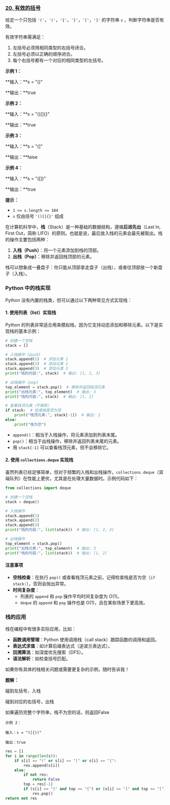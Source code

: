 ### [20. 有效的括号](https://leetcode.cn/problems/valid-parentheses/)

给定一个只包括 `'('`，`')'`，`'{'`，`'}'`，`'['`，`']'` 的字符串 `s` ，判断字符串是否有效。

有效字符串需满足：

1. 左括号必须用相同类型的右括号闭合。
2. 左括号必须以正确的顺序闭合。
3. 每个右括号都有一个对应的相同类型的左括号。

 

**示例 1：**

**输入：**s = "()"

**输出：**true

**示例 2：**

**输入：**s = "()[]{}"

**输出：**true

**示例 3：**

**输入：**s = "(]"

**输出：**false

**示例 4：**

**输入：**s = "([])"

**输出：**true

 

**提示：**

- `1 <= s.length <= 104`
- `s` 仅由括号 `'()[]{}'` 组成



在计算机科学中，**栈**（Stack）是一种基础的数据结构，遵循**后进先出**（Last In, First Out，简称 LIFO）的原则。也就是说，最后放入栈的元素会最先被取出。栈的操作主要包括两种：

1. **入栈（Push）**：将一个元素添加到栈的顶部。
2. **出栈（Pop）**：移除并返回栈顶部的元素。

栈可以想象成一叠盘子：你只能从顶部拿走盘子（出栈），或者往顶部放一个新盘子（入栈）。

### Python 中的栈实现
Python 没有内置的栈类，但可以通过以下两种常见方式实现栈：

#### 1. 使用列表（list）实现栈
Python 的列表非常适合用来模拟栈，因为它支持动态添加和移除元素。以下是实现栈的基本示例：

```python
# 创建一个空栈
stack = []

# 入栈操作 (push)
stack.append(1)  # 添加元素 1
stack.append(2)  # 添加元素 2
stack.append(3)  # 添加元素 3
print("栈的内容:", stack)  # 输出: [1, 2, 3]

# 出栈操作 (pop)
top_element = stack.pop()  # 移除并返回栈顶元素
print("出栈元素:", top_element)  # 输出: 3
print("栈的内容:", stack)  # 输出: [1, 2]

# 查看栈顶元素（不移除）
if stack:  # 检查栈是否为空
    print("栈顶元素:", stack[-1])  # 输出: 2
else:
    print("栈为空")
```

- `append()`：相当于入栈操作，将元素添加到列表末尾。
- `pop()`：相当于出栈操作，移除并返回列表末尾的元素。
- 用 `stack[-1]` 可以查看栈顶元素，但不会移除它。

#### 2. 使用 `collections.deque` 实现栈
虽然列表已经足够简单，但对于频繁的入栈和出栈操作，`collections.deque`（双端队列）在性能上更优，尤其是在处理大量数据时。示例代码如下：

```python
from collections import deque

# 创建一个空栈
stack = deque()

# 入栈操作
stack.append(1)
stack.append(2)
stack.append(3)
print("栈的内容:", list(stack))  # 输出: [1, 2, 3]

# 出栈操作
top_element = stack.pop()
print("出栈元素:", top_element)  # 输出: 3
print("栈的内容:", list(stack))  # 输出: [1, 2]
```

#### 注意事项
- **空栈检查**：在执行 `pop()` 或查看栈顶元素之前，记得检查栈是否为空（`if stack:`），否则会抛出异常。
- **时间复杂度**：
  - 列表的 `append` 和 `pop` 操作平均时间复杂度为 O(1)。
  - `deque` 的 `append` 和 `pop` 操作也是 O(1)，且在某些场景下更高效。

### 栈的应用
栈在编程中有很多实际应用，比如：
- **函数调用管理**：Python 使用调用栈（call stack）跟踪函数的调用和返回。
- **表达式求值**：如计算后缀表达式（逆波兰表达式）。
- **回溯算法**：如深度优先搜索（DFS）。
- **语法解析**：如检查括号匹配。

如果你有具体的栈相关问题或需要更复杂的示例，随时告诉我！



**题解：**

碰到左括号，入栈

碰到对应的右括号，出栈

如果遍历完整个字符串，栈不为空的话，则返回False

```text
示例 2：

输入：s = "([{))"

输出：true
```



```python
res = []
for i in range(len(s)):
    if s[i] == "(" or s[i] == "[" or s[i] == "{":
        res.append(s[i])
    else:
        if not res:
            return False
        top = res[-1]
        if (s[i] == "}" and top == "{") or (s[i] == "]" and top == "[") or (s[i] == ")" and top == "(") :
            res.pop()
return not res
```

